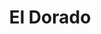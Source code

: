 ---
title: El Dorado
slug: "kraken"
description: "Als eindopdracht bij de 2e schijf,
              moest er een campagne worden
              gecreëerd voor een pretpark,
              foodtruck of ruimtereis. Hierbij
              konden de studenten hun creaviteit
              de vrije loop laten gaan en de
              resultaten waren soms subliem!<br>
              Amandine, heeft gekozen voor een
              campagne te maken over een pretpark
              en dit was het resultaat."
type: "intern"
members:
    - name: "Amandine Faingnaert"
      direction: "Cross-Media Ontwerp"
      subdirection: "Graphic Design"
      disk: "2e Schijf"
thumbnail:
    url: "thumb.png"
    alt: ""
    height: 2
    width: 1
    text-color: "d6447a"
    background-color: "d6447a"
media:
    - url: "1.jpg"
      type: "image"
    - url: "2.jpg"
      type: "image"
      text: "Bij het starten van een campagne, begin je met het ontwikkelen van een logo. Hier gaan vele voorstudies aan
            vooraf. Als de klant tevreden is met een van de voorstellen, dan begint de uitwerking, zoals hierboven."
    - url: "3.jpg"
      type: "image"
      text: "Bij de opdracht was het de bedoeling een mascotte voor de campagne te onwtikkelen, deze reflecteert waarvoor
            de onderneming of de campagne staat."
    - url: "4.jpg"
      type: "image"
      text: "Er moet reclame worden gemaakt. Dit doen we met behulp van allerlei toepassingen waaronder een poster.
            Deze bestaat uit een blikvanger en de informatie die nodig is om de mensen te triggeren. Eens je je idee hebt
            uitgetekend, kan de uitwerking hiervan beginnen."
    - url: "5.jpg"
      type: "image"
      text: "Het afgewerkte product is een poster met een blikvanger die in het oog schiet van een voorbijganger en hem
            triggert om eens een kijkje te gaan nemen in het park."
    - url: "6.jpg"
      type: "image"
    - url: "7.jpg"
      type: "image"
      text: "Je hebt natuurlijk nood aan een ticket om het park te kunnen betreden, dit moet ook ontworpen worden. Heel de
            campagne moet een samenhang hebben, dus zoek je naar een ticket dat in de stijl van de campagne ligt."    
    - url: "8.jpg"
      type: "image"
      text: "Uiteindelijk krijgen de bezoekers een kaart om zich te kunnen oriënteren in het park en kunnen ze genieten van
            een dag vol avontuur en adrenaline."    
created: 20/01/2017
order: 7
---